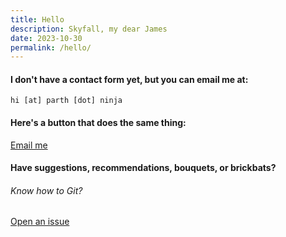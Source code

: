 ```yaml
---
title: Hello
description: Skyfall, my dear James
date: 2023-10-30
permalink: /hello/
---
```

#### I don't have a contact form yet, but you can email me at:

```
hi [at] parth [dot] ninja
```

<div class="mt-md display-columns display-columns--two">

<div>

#### Here's a button that does the same thing:

<div class="mt-sm"></div>
<a href="mailto:hi@parth.ninja" class="button button--secondary">Email me</a>
</div>

<div>

#### Have suggestions, recommendations, bouquets, or brickbats? 
###### Know how to Git?

<div class="mt-sm"></div>
<a href="https://github.com/partheus/partheus.github.io/issues/new" target="_blank" class="button button--secondary">Open an issue</a>
</div>
</div>
